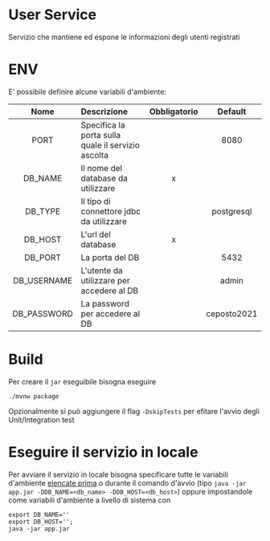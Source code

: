 # User Service

Servizio che mantiene ed espone le informazioni degli utenti registrati

# ENV

E' possibile definire alcune variabili d'ambiente:

|    Nome     | Descrizione                                        | Obbligatorio |   Default   |
| :---------: | :------------------------------------------------- | :----------: | :---------: |
|    PORT     | Specifica la porta sulla quale il servizio ascolta |              |    8080     |
|   DB_NAME   | Il nome del database da utilizzare                 |      x       |             |
|   DB_TYPE   | Il tipo di connettore jdbc da utilizzare           |              | postgresql  |
|   DB_HOST   | L'url del database                                 |      x       |             |
|   DB_PORT   | La porta del DB                                    |              |    5432     |
| DB_USERNAME | L'utente da utilizzare per accedere al DB          |              |    admin    |
| DB_PASSWORD | La password per accedere al DB                     |              | ceposto2021 |

# Build

Per creare il `jar` eseguibile bisogna eseguire

```shell
./mvnw package
```

Opzionalmente si può aggiungere il flag `-DskipTests` per efitare l'avvio degli Unit/Integration test

# Eseguire il servizio in locale

Per avviare il servizio in locale bisogna specificare tutte le variabili d'ambiente [elencate prima](#ENV) o durante il
comando d'avvio (tipo `java -jar app.jar -DDB_NAME=<db_name> -DDB_HOST=<db_host>`) oppure impostandole come variabili
d'ambiente a livello di sistema con

```shell
export DB_NAME=''
export DB_HOST='';
java -jar app.jar
```